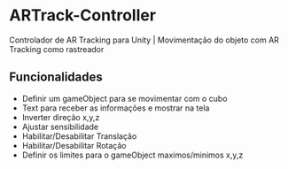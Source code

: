 # ARTrack-Controller

Controlador de AR Tracking para Unity | Movimentação do objeto com AR Tracking como rastreador 



## Funcionalidades

- Definir um gameObject para se movimentar com o cubo
- Text para receber as informações e mostrar na tela
- Inverter direção x,y,z
- Ajustar sensibilidade
- Habilitar/Desabilitar Translação
- Habilitar/Desabilitar Rotação
- Definir os limites para o gameObject maximos/minimos x,y,z


